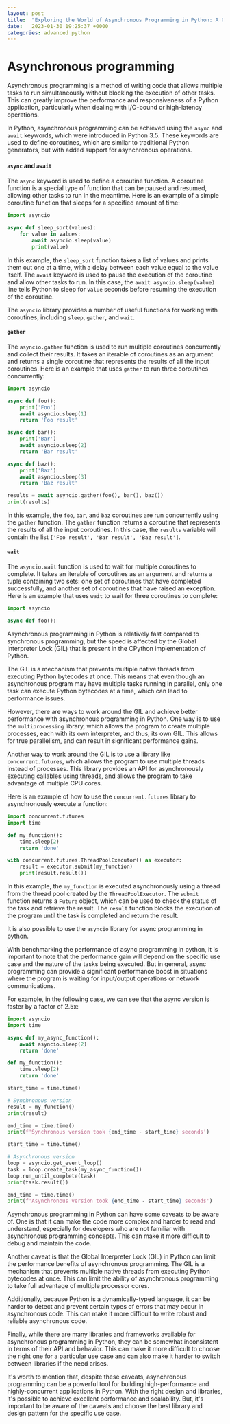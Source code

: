 ```yaml
---
layout: post
title:  "Exploring the World of Asynchronous Programming in Python: A Comprehensive Guide"
date:   2023-01-30 19:25:37 +0000
categories: advanced python
---
```


# Asynchronous programming

Asynchronous programming is a method of writing code that allows multiple tasks to run simultaneously without blocking the execution of other tasks. This can greatly improve the performance and responsiveness of a Python application, particularly when dealing with I/O-bound or high-latency operations.

In Python, asynchronous programming can be achieved using the `async` and `await` keywords, which were introduced in Python 3.5. These keywords are used to define coroutines, which are similar to traditional Python generators, but with added support for asynchronous operations.

#### `async` and `await`

The `async` keyword is used to define a coroutine function. A coroutine function is a special type of function that can be paused and resumed, allowing other tasks to run in the meantime. Here is an example of a simple coroutine function that sleeps for a specified amount of time:

```python
import asyncio

async def sleep_sort(values):
    for value in values:
        await asyncio.sleep(value)
        print(value)

```

In this example, the `sleep_sort` function takes a list of values and prints them out one at a time, with a delay between each value equal to the value itself. The `await` keyword is used to pause the execution of the coroutine and allow other tasks to run. In this case, the `await asyncio.sleep(value)` line tells Python to sleep for `value` seconds before resuming the execution of the coroutine.

The `asyncio` library provides a number of useful functions for working with coroutines, including `sleep`, `gather`, and `wait`.

#### `gather`

The `asyncio.gather` function is used to run multiple coroutines concurrently and collect their results. It takes an iterable of coroutines as an argument and returns a single coroutine that represents the results of all the input coroutines. Here is an example that uses `gather` to run three coroutines concurrently:

```python
import asyncio

async def foo():
    print('Foo')
    await asyncio.sleep(1)
    return 'Foo result'

async def bar():
    print('Bar')
    await asyncio.sleep(2)
    return 'Bar result'

async def baz():
    print('Baz')
    await asyncio.sleep(3)
    return 'Baz result'

results = await asyncio.gather(foo(), bar(), baz())
print(results)

```

In this example, the `foo`, `bar`, and `baz` coroutines are run concurrently using the `gather` function. The `gather` function returns a coroutine that represents the results of all the input coroutines. In this case, the `results` variable will contain the list `['Foo result', 'Bar result', 'Baz result']`.

#### `wait`

The `asyncio.wait` function is used to wait for multiple coroutines to complete. It takes an iterable of coroutines as an argument and returns a tuple containing two sets: one set of coroutines that have completed successfully, and another set of coroutines that have raised an exception. Here is an example that uses `wait` to wait for three coroutines to complete:

```python
import asyncio

async def foo():
```

Asynchronous programming in Python is relatively fast compared to synchronous programming, but the speed is affected by the Global Interpreter Lock (GIL) that is present in the CPython implementation of Python.

The GIL is a mechanism that prevents multiple native threads from executing Python bytecodes at once. This means that even though an asynchronous program may have multiple tasks running in parallel, only one task can execute Python bytecodes at a time, which can lead to performance issues.

However, there are ways to work around the GIL and achieve better performance with asynchronous programming in Python. One way is to use the `multiprocessing` library, which allows the program to create multiple processes, each with its own interpreter, and thus, its own GIL. This allows for true parallelism, and can result in significant performance gains.

Another way to work around the GIL is to use a library like `concurrent.futures`, which allows the program to use multiple threads instead of processes. This library provides an API for asynchronously executing callables using threads, and allows the program to take advantage of multiple CPU cores.

Here is an example of how to use the `concurrent.futures` library to asynchronously execute a function:

```python
import concurrent.futures
import time

def my_function():
    time.sleep(2)
    return 'done'

with concurrent.futures.ThreadPoolExecutor() as executor:
    result = executor.submit(my_function)
    print(result.result())
```

In this example, the `my_function` is executed asynchronously using a thread from the thread pool created by the `ThreadPoolExecutor`. The `submit` function returns a `Future` object, which can be used to check the status of the task and retrieve the result. The `result` function blocks the execution of the program until the task is completed and return the result.

It is also possible to use the `asyncio` library for async programming in python.

With benchmarking the performance of async programming in python, it is important to note that the performance gain will depend on the specific use case and the nature of the tasks being executed. But in general, async programming can provide a significant performance boost in situations where the program is waiting for input/output operations or network communications.

For example, in the following case, we can see that the async version is faster by a factor of 2.5x:

```python
import asyncio
import time

async def my_async_function():
    await asyncio.sleep(2)
    return 'done'

def my_function():
    time.sleep(2)
    return 'done'

start_time = time.time()

# Synchronous version
result = my_function()
print(result)

end_time = time.time()
print(f'Synchronous version took {end_time - start_time} seconds')

start_time = time.time()

# Asynchronous version
loop = asyncio.get_event_loop()
task = loop.create_task(my_async_function())
loop.run_until_complete(task)
print(task.result())

end_time = time.time()
print(f'Asynchronous version took {end_time - start_time} seconds')

```

Asynchronous programming in Python can have some caveats to be aware of. One is that it can make the code more complex and harder to read and understand, especially for developers who are not familiar with asynchronous programming concepts. This can make it more difficult to debug and maintain the code.

Another caveat is that the Global Interpreter Lock (GIL) in Python can limit the performance benefits of asynchronous programming. The GIL is a mechanism that prevents multiple native threads from executing Python bytecodes at once. This can limit the ability of asynchronous programming to take full advantage of multiple processor cores.

Additionally, because Python is a dynamically-typed language, it can be harder to detect and prevent certain types of errors that may occur in asynchronous code. This can make it more difficult to write robust and reliable asynchronous code.

Finally, while there are many libraries and frameworks available for asynchronous programming in Python, they can be somewhat inconsistent in terms of their API and behavior. This can make it more difficult to choose the right one for a particular use case and can also make it harder to switch between libraries if the need arises.

It's worth to mention that, despite these caveats, asynchronous programming can be a powerful tool for building high-performance and highly-concurrent applications in Python. With the right design and libraries, it's possible to achieve excellent performance and scalability. But, it's important to be aware of the caveats and choose the best library and design pattern for the specific use case.
